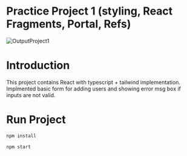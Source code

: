 # Practice Project 1 (styling, React Fragments, Portal, Refs)
![OutputProject1](https://user-images.githubusercontent.com/25850935/218299168-004da493-1915-4ed0-97e7-981cfdc665ba.png)

# Introduction

This project contains React with typescript + tailwind implementation. Implmented basic form for adding users and showing error msg box if inputs are not valid.

# Run Project

```bash
npm install 
```

```bash
npm start 
```
